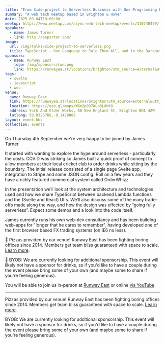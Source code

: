 ```yaml
---
title: "From Side-project to Serverless Business with One Programming Language - TypeScript"
summary: "A web tech meetup based in Brighton & Hove"
date: 2025-09-04T19:00:00
meetup: https://www.meetup.com/async-web-tech-meetup/events/310748479/
speakers:
  - name: James Turner
  - link: http://esparter.com/
image:
  url: /img/talks/side-project-to-serverless.png
  title: TypeScript - One Language to Rule Them All, and in the Darkness Compile Them
sponsors:
  - name: Runway East
    logo: /img/sponsors/rwe.png
    link: https://runwayea.st/locations/brighton?utm_source=external&utm_medium=event&utm_campaign=sponsorship
tags:
  - svelte
  - javascript
  - web
venue:
  name: Runway East
  link: https://runwayea.st/locations/brighton?utm_source=external&utm_medium=event&utm_campaign=sponsorship
  location: https://goo.gl/maps/WGe2p9D7Wup3LdNt8
  address: York And Elder Works, 50 New England St, Brighton BN1 4AW
  latlong: 50.8325788,-0.1420808
layout: event.hbs
collection: events
---
```


On Thursday 4th September we're very happy to be joined by James Turner.

It started with wanting to explore the hype around serverless - particularly the costs. COVID was striking so James built a quick proof of concept to allow members at their local cricket club to order drinks while sitting by the boundary. The initial release consisted of a single page Svelte app, integration to Stripe and some JSON config. Roll on a few years and they have a richly featured commercial system called OrderWhizz.

In the presentation we’ll look at the system architecture and technologies used and how we share TypeScript between backend Lambda functions and the (Svelte and React) UI's. We’ll also discuss some of the many trade-offs made along the way, and how the design was effected by “going fully serverless”. Expect some demos and a look into the code itself.

James currently runs his own web-dev consultancy and has been building web-apps for "longer that he cares to remember", having developed one of the first browser based FX trading systems (on IE6 no less).

🍕 Pizzas provided by our venue! Runway East has been fighting boring offices since 2014. Members get team bliss guaranteed with space to scale. [Learn more](https://runwayea.st/locations/brighton?utm_source=external&utm_medium=event&utm_campaign=sponsorship).

🍻 BYOB: We are currently looking for additional sponsorship. This event will likely not have a sponsor for drinks, so if you'd like to have a couple during the event please bring some of your own (and maybe some to share if you're feeling generous).

You will be able to join us in-person at [Runway East](https://runwayea.st/locations/brighton?utm_source=external&utm_medium=event&utm_campaign=sponsorship) or online [via YouTube](https://www.youtube.com/watch?v=WyFKIxT66eQ).

---

Pizzas provided by our venue! Runway East has been fighting boring offices since 2014. Members get team bliss guaranteed with space to scale. [Learn more](https://runwayea.st/locations/brighton?utm_source=external&utm_medium=event&utm_campaign=sponsorship).

BYOB: We are currently looking for additional sponsorship. This event will likely not have a sponsor for drinks, so if you'd like to have a couple during the event please bring some of your own (and maybe some to share if you're feeling generous).
